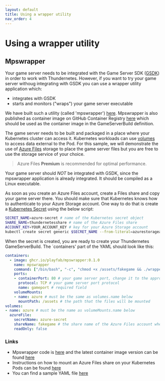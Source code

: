 ```yaml
---
layout: default
title: Using a wrapper utility
nav_order: 4
---
```


# Using a wrapper utility 

## Mpswrapper

Your game server needs to be integrated with the Game Server SDK ([GSDK](https://github.com/PlayFab/gsdk)) in order to work with Thundernetes. However, if you want to try your game server withoug integrating with GSDK you can use a wrapper utility application which:

- integrates with GSDK
- starts and monitors ("wraps") your game server executable

We have built such a utility (called 'mpswrapper') [here](https://github.com/PlayFab/MpsSamples/tree/master/wrappingGsdk). Mpswrapper is also published as container image on GitHub Container Registry [here](https://github.com/PlayFab/MpsSamples/pkgs/container/mpswrapper) which should be used as the container image in the GameServerBuild definition.

The game server needs to be built and packaged in a place where your Kubernetes cluster can access it. Kubernetes workloads can use [volumes](https://kubernetes.io/docs/concepts/storage/volumes/) to access data external to the Pod. For this sample, we will demonstrate the use of [Azure Files](https://azure.microsoft.com/en-us/services/storage/files/) storage to place the game server files but you are free to use the storage service of your choice.

> Azure Files **Premium** is recommended for optimal performance.

Your game server should *NOT* be integrated with GSDK, since the mpswrapper application is already integrated. It should be compiled as a Linux executable.

As soon as you create an Azure Files account, create a Files share and copy your game server there. You should make sure that Kubernetes knows how to authenticate to your Azure Storage account. One way to do that is create a [Kubernetes Secret](https://kubernetes.io/docs/concepts/configuration/secret/) using the below script:

```bash
SECRET_NAME=azure-secret # name of the Kubernetes secret object
SHARE_NAME=thundernetesshare # name of the Azure Files share
ACCOUNT_KEY=YOUR_ACCOUNT_KEY # key for your Azure Storage account
kubectl create secret generic $SECRET_NAME --from-literal=azurestorageaccountname=$SHARE_NAME --from-literal=azurestorageaccountkey=$ACCOUNT_KEY
```

When the secret is created, you are ready to create your Thundernetes GameServerBuild. The `containers' part of the YAML should look like this:

```yaml
containers:
  - image: ghcr.io/playfab/mpswrapper:0.1.0 
    name: mpswrapper
    command: ["/bin/bash", "-c", "chmod +x /assets/fakegame && ./wrapper -g /assets/fakegame"] # we use /assets since this is the folder specified on volumeMounts.mountPath below
    ports:
    - containerPort: 80 # your game server port, change it to the appropriate one
      protocol: TCP # your game server port protocol
      name: gameport # required field
    volumeMounts:
    - name: azure # must be the same as volumes.name below
      mountPath: /assets # the path that the files will be mounted
volumes:
- name: azure # must be the name as volumeMounts.name below
  azureFile:
    secretName: azure-secret
    shareName: fakegame # the share name of the Azure Files account where you placed your game files
    readOnly: false
```

### Links

- Mpswrapper code is [here](https://github.com/PlayFab/MpsSamples/tree/master/wrappingGsdk) and the latest container image version can be found [here](https://github.com/PlayFab/MpsSamples/pkgs/container/mpswrapper)
- Instructions on how to mount an Azure Files share on your Kubernetes Pods can be found [here](https://docs.microsoft.com/en-us/azure/aks/azure-files-volume)
- You can find a sample YAML file [here](https://github.com/playfab/thundernetes/blob/main/samples/fileshare/sample.yaml)
